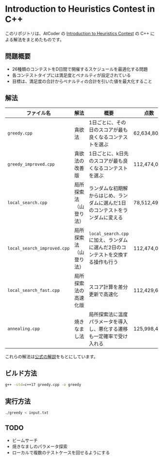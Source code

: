 # Introduction to Heuristics Contest in C++

このリポジトリは、AtCoder の [Introduction to Heuristics Contest](https://atcoder.jp/contests/intro-heuristics) の C++ による解法をまとめたものです。

## 問題概要

- 26種類のコンテストをD日間で開催するスケジュールを最適化する問題
- 各コンテストタイプには満足度とペナルティが設定されている
- 目標は、満足度の合計からペナルティの合計を引いた値を最大化すること

## 解法

| ファイル名 | 解法 | 概要 | 点数 |
|------------|------|------|------|
| `greedy.cpp` | 貪欲法 | 1日ごとに、その日のスコアが最も良くなるコンテストを選ぶ | 62,634,806 |
| `greedy_improved.cpp` | 貪欲法の改善版 | 1日ごとに、k日先のスコアが最も良くなるコンテストを選ぶ | 112,474,082 |
| `local_search.cpp` | 局所探索法（山登り法） | ランダムな初期解からはじめ、ランダムに選んだ1日のコンテストをランダムに変える | 78,512,496 |
| `local_search_improved.cpp` | 局所探索法（山登り法） | `local_search.cpp`に加え、ランダムに選んだ2日のコンテストを交換する操作も行う | 112,474,082 |
| `local_search_fast.cpp` | 局所探索法の高速化版 | スコア計算を差分更新で高速化 | 112,429,611 |
| `annealing.cpp` | 焼きなまし法 | 局所探索法に温度パラメータを導入し、悪化する遷移も一定確率で受け入れる | 125,998,415 |

これらの解法は[公式の解説](https://img.atcoder.jp/intro-heuristics/editorial.pdf)をもとにしています。

## ビルド方法

```bash
g++ -std=c++17 greedy.cpp -o greedy
```

## 実行方法

```bash
./greedy < input.txt
```

## TODO

- ビームサーチ
- 焼きなましのパラメータ探索
- ローカルで複数のテストケースを回せるようにする

